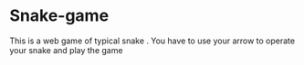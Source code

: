 
# Snake-game
This is a web game of typical snake . You have to use your arrow to operate your snake and play the game 
